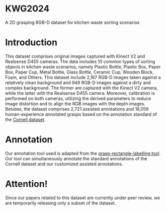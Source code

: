 # KWG2024
A 2D grasping RGB-D dataset for kitchen waste sorting scenarios
# Introduction
This dataset comprises original images captured with Kinect V2 and Realsense D455 cameras. The data includes 10 common types of sorting objects in kitchen waste scenarios, namely Plastic Bottle, Plastic Box, Paper Box, Paper Cup, Metal Bottle, Glass Bottle, Ceramic Cup, Wooden Block, Foam, and Others. This dataset include 2,167 RGB-D images taken against a relatively clean background and 949 RGB-D images against a dirty and complex background. The former are captured with the Kinect V2 camera, while the latter with the Realsense D455 camera. Moreover, calibration is performed on both cameras, utilizing the derived parameters to reduce image distortion and to align the RGB images with the depth images. Besides, the dataset comprises 2,721 assisted annotations and 18,059 human-experience annotated grasps based on the annotation standard of the [Cornell dataset](http://pr.cs.cornell.edu/grasping/rect_data/data.php).

# Annotation
Our annotation tool used is adapted from the [grasp-rectangle-labelling tool](https://github.com/ulaval-damas/grasp-rectangle-labelling). Our tool can simultaneously annotate the standard annotations of the Cornell dataset and our customized assisted annotations.
# Attention!
Since our papers related to this dataset are currently under peer review, we are temporarily releasing only a subset of the dataset.

